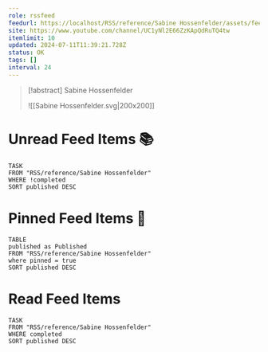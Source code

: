 ```yaml
---
role: rssfeed
feedurl: https://localhost/RSS/reference/Sabine Hossenfelder/assets/feed.xml
site: https://www.youtube.com/channel/UC1yNl2E66ZzKApQdRuTQ4tw
itemlimit: 10
updated: 2024-07-11T11:39:21.728Z
status: OK
tags: []
interval: 24
---
```


> [!abstract] Sabine Hossenfelder
> 
>
> ![[Sabine Hossenfelder.svg|200x200]]
# Unread Feed Items 📚
~~~dataview
TASK
FROM "RSS/reference/Sabine Hossenfelder"
WHERE !completed
SORT published DESC
~~~

# Pinned Feed Items 📌
~~~dataview
TABLE
published as Published
FROM "RSS/reference/Sabine Hossenfelder"
where pinned = true
SORT published DESC
~~~

# Read Feed Items
~~~dataview
TASK
FROM "RSS/reference/Sabine Hossenfelder"
WHERE completed
SORT published DESC
~~~